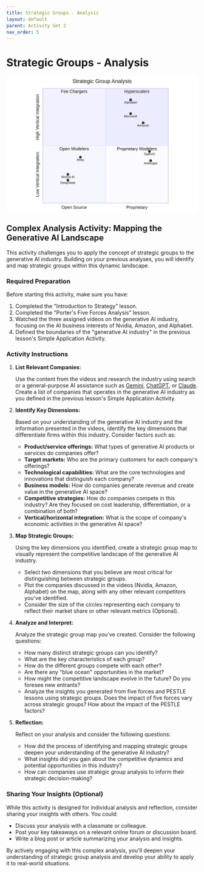 ```yaml
---
title: Strategic Groups - Analysis
layout: default
parent: Activity Set 2
nav_order: 5
---
```

# Strategic Groups - Analysis

![Strategic Groups in the AI Industry](/assets/images/strategic-group-ai-industry.png)
## Complex Analysis Activity: Mapping the Generative AI Landscape

This activity challenges you to apply the concept of strategic groups to the generative AI industry. Building on your previous analyses, you will identify and map strategic groups within this dynamic landscape.

### Required Preparation

Before starting this activity, make sure you have:

1.  Completed the "Introduction to Strategy" lesson.
2.  Completed the "Porter's Five Forces Analysis" lesson.
3.  Watched the three assigned videos on the generative AI industry, focusing on the AI business interests of Nvidia, Amazon, and Alphabet.
4.  Defined the boundaries of the "generative AI industry" in the previous lesson's Simple Application Activity.

### Activity Instructions

1.  **List Relevant Companies:**

    Use the content from the videos and research the industry using search or a general-purpose AI assistance such as [Gemini](https://gemini.google.com/), [ChatGPT](https://chat.openai.com/), or [Claude](https://claude.ai/chat/). Create a list of companies that operates in the generative AI industry as you defined in the previous lesson's Simple Application Activity.


1.  **Identify Key Dimensions:**

    Based on your understanding of the generative AI industry and the information presented in the videos, identify the key dimensions that differentiate firms within this industry. Consider factors such as:

    *   **Product/service offerings:** What types of generative AI products or services do companies offer?
    *   **Target markets:** Who are the primary customers for each company's offerings?
    *   **Technological capabilities:** What are the core technologies and innovations that distinguish each company?
    *   **Business models:** How do companies generate revenue and create value in the generative AI space?
    *   **Competitive strategies:** How do companies compete in this industry? Are they focused on cost leadership, differentiation, or a combination of both?
    *   **Vertical/horizontal integration:** What is the scope of company's economic activities in the generative AI space?

2.  **Map Strategic Groups:**

    Using the key dimensions you identified, create a strategic group map to visually represent the competitive landscape of the generative AI industry.

    *   Select two dimensions that you believe are most critical for distinguishing between strategic groups.
    *   Plot the companies discussed in the videos (Nvidia, Amazon, Alphabet) on the map, along with any other relevant competitors you've identified.
    *   Consider the size of the circles representing each company to reflect their market share or other relevant metrics (Optional).

3.  **Analyze and Interpret:**

    Analyze the strategic group map you've created. Consider the following questions:

    *   How many distinct strategic groups can you identify?
    *   What are the key characteristics of each group?
    *   How do the different groups compete with each other?
    *   Are there any "blue ocean" opportunities in the market?
    *   How might the competitive landscape evolve in the future? Do you foresee new entrants?
    *   Analyze the insights you generated from five forces and PESTLE lessons using strategic groups. Does the impact of five forces vary across strategic groups? How about the impact of the PESTLE factors?


4.  **Reflection:**

    Reflect on your analysis and consider the following questions:

    *   How did the process of identifying and mapping strategic groups deepen your understanding of the generative AI industry?
    *   What insights did you gain about the competitive dynamics and potential opportunities in this industry?
    *   How can companies use strategic group analysis to inform their strategic decision-making?

### Sharing Your Insights (Optional)

While this activity is designed for individual analysis and reflection, consider sharing your insights with others. You could:

*   Discuss your analysis with a classmate or colleague.
*   Post your key takeaways on a relevant online forum or discussion board.
*   Write a blog post or article summarizing your analysis and insights.

By actively engaging with this complex analysis, you'll deepen your understanding of strategic group analysis and develop your ability to apply it to real-world situations.